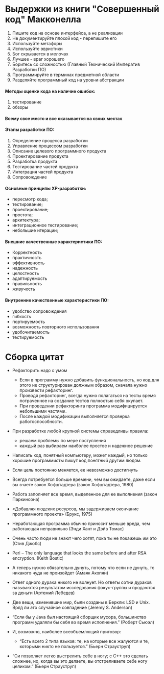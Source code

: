# Выдержки из книги "Совершенный код" Макконелла  

1. Пишите код на основе интерфейса, а не реализации  
2. Не документируйте плохой код - перепишите его  
3. Используйте метафоры  
4. Используйте эвристики  
5. Бог скрывается в мелочах  
6. Лучшее - враг хорошего  
7. Боритесь со сложностью (Главный Технический Императив Разработки ПО)  
8. Программируйте в терминах предметной области  
9. Разделяйте программный код на уровни абстракции  

#### Методы оценки кода на наличие ошибок:  
1) тестирование  
2) обзоры  

#### Всему свое место и все оказывается на своих местах  

#### Этапы разработки ПО:  
1. Определение процесса разработки  
2. Управление процессом разработки  
3. Описание целевого программного продукта  
4. Проектирование продукта  
5. Разработка продукта  
6. Тестирование частей продукта  
7. Интеграция частей продукта  
8. Сопровождение  

#### Основные принципы XP-разработки:
 - пересмотр кода;  
 - тестирование;  
 - проектирование;  
 - простота;  
 - архитектура;  
 - интеграционное тестирование;  
 - небольшие итерации;  

#### Внешние качественные характеристики ПО:
- Корректность  
- практичность  
- эффективность  
- надежность  
- целостность  
- адаптируемость  
- правильность  
- живучесть  

#### Внутренние качественные характеристики ПО:
- удобство сопровождения  
- гибкость  
- портируемость  
- возможность повторного использования  
- удобочитаемость  
- тестируемость  

# Сборка цитат  

* Рефакторить надо с умом  
    - Если в программу нужно добавить функциональность,
    но код для этого не структурирован должным образом, сначала нужно произвести рефакторинг.  
    - Проводя рефакторинг, всегда нужно полагаться на тесты
    время потраченное на создание тестов полностью себя окупает.  
    - При проведении рефакторинга программа модифицируется небольшими частями.
    - После каждой модификации выполняется проверка работоспособности.

* При разработке любой крупной системы справедливы правила:
    - решаем проблемы по мере поступления
    - каждый раз выбираем наиболее простое и надежное решение

* Написать код, понятный компьютеру, может каждый, но только хорошие программисты пишут код понятный другим людям.  

* Если цель постоянно меняется, ее невозможно достигнуть  

* Всегда потребуется больше времени, чем вы ожидаете, даже если вы знаете закон Хофштадтера (закон Хофштадтера, 1980)  

* Работа заполняет все время, выделенное для ее выполнения (закон Паркинсона)  

* «Добавляя людских ресурсов, мы задерживаем окончание программного проекта» (Брукс, 1975)  

* Неработающая программа обычно приносит меньше вреда, чем работающая неправильно (Энди Хант и Дэйв Томас)  

* Очень часто люди не знают чего хотят, пока ты не покажешь им это (Стив Джобс)  

* Perl – The only language that looks the same before and after RSA encryption. (Keith Bostic)  

* А теперь нужно обязательно дунуть, потому что если не дунуть, то никакого чуда не произойдет (Амаяк Акопян)  

* Ответ одного дурака никого не волнует. Но ответы сотни дураков называются результатом исследования фокус-группы и продаются за деньги (Артемий Лебедев)  

* Две вещи, изменившие миp, были созданы в Беpкли: LSD и Unix. Вряд ли это случайное совпадение (Jeremy S. Anderson)  

* “Если бы у Java был настоящий сборщик мусора, большинство программ удаляли бы себя во время исполнения.” (Роберт Сьюэл)  

* И, возможно, наиболее всеобъемлющий приговор:  
    - “Есть всего 2 типа языков: те, на которые все жалуются и те, которыми никто не пользуется.” (Бьерн Страуструп)  

* “Си позволяет легко выстрелить себе в ногу; с C++ это сделать сложнее, но, когда вы это делаете, вы отстреливаете себе ногу целиком.” (Бьерн Страуструп)  

